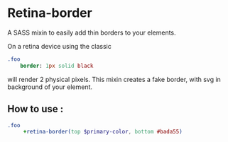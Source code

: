 # Retina-border
A SASS mixin to easily add thin borders to your elements.

On a retina device using the classic
```sass
.foo
    border: 1px solid black
```

will render 2 physical pixels.
This mixin creates a fake border, with svg in background of your element.

## How to use : 

```sass
.foo
     +retina-border(top $primary-color, bottom #bada55)
```
